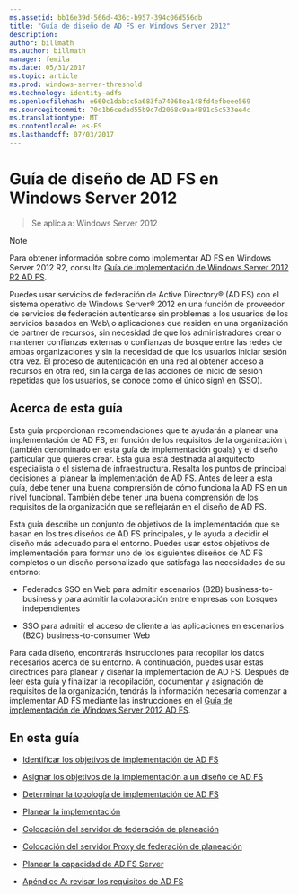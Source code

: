 ```yaml
---
ms.assetid: bb16e39d-566d-436c-b957-394c06d556db
title: "Guía de diseño de AD FS en Windows Server 2012"
description: 
author: billmath
ms.author: billmath
manager: femila
ms.date: 05/31/2017
ms.topic: article
ms.prod: windows-server-threshold
ms.technology: identity-adfs
ms.openlocfilehash: e660c1dabcc5a683fa74068ea148fd4efbeee569
ms.sourcegitcommit: 70c1b6cedad55b9c7d2068c9aa4891c6c533ee4c
ms.translationtype: MT
ms.contentlocale: es-ES
ms.lasthandoff: 07/03/2017
---
```

# <a name="ad-fs-design-guide-in-windows-server-2012"></a>Guía de diseño de AD FS en Windows Server 2012

>Se aplica a: Windows Server 2012
  
> [!NOTE]  
> Para obtener información sobre cómo implementar AD FS en Windows Server 2012 R2, consulta [Guía de implementación de Windows Server 2012 R2 AD FS](../../ad-fs/deployment/Windows-Server-2012-R2-AD-FS-Deployment-Guide.md).  
  
Puedes usar servicios de federación de Active Directory® \(AD FS\) con el sistema operativo de Windows Server® 2012 en una función de proveedor de servicios de federación autenticarse sin problemas a los usuarios de los servicios basados en Web\ o aplicaciones que residen en una organización de partner de recursos, sin necesidad de que los administradores crear o mantener confianzas externas o confianzas de bosque entre las redes de ambas organizaciones y sin la necesidad de que los usuarios iniciar sesión otra vez. El proceso de autenticación en una red al obtener acceso a recursos en otra red, sin la carga de las acciones de inicio de sesión repetidas que los usuarios, se conoce como el único sign\ en \(SSO\).  
  
## <a name="about-this-guide"></a>Acerca de esta guía  
Esta guía proporcionan recomendaciones que te ayudarán a planear una implementación de AD FS, en función de los requisitos de la organización \ (también denominado en esta guía de implementación goals\) y el diseño particular que quieres crear. Esta guía está destinada al arquitecto especialista o el sistema de infraestructura. Resalta los puntos de principal decisiones al planear la implementación de AD FS. Antes de leer a esta guía, debe tener una buena comprensión de cómo funciona la AD FS en un nivel funcional. También debe tener una buena comprensión de los requisitos de la organización que se reflejarán en el diseño de AD FS.  
  
Esta guía describe un conjunto de objetivos de la implementación que se basan en los tres diseños de AD FS principales, y le ayuda a decidir el diseño más adecuado para el entorno. Puedes usar estos objetivos de implementación para formar uno de los siguientes diseños de AD FS completos o un diseño personalizado que satisfaga las necesidades de su entorno:  
  
-   Federados SSO en Web para admitir escenarios \(B2B\) business\-to\-business y para admitir la colaboración entre empresas con bosques independientes  
  
-   SSO para admitir el acceso de cliente a las aplicaciones en escenarios \(B2C\) business\-to\-consumer Web  
  
Para cada diseño, encontrarás instrucciones para recopilar los datos necesarios acerca de su entorno. A continuación, puedes usar estas directrices para planear y diseñar la implementación de AD FS. Después de leer esta guía y finalizar la recopilación, documentar y asignación de requisitos de la organización, tendrás la información necesaria comenzar a implementar AD FS mediante las instrucciones en el [Guía de implementación de Windows Server 2012 AD FS](../../ad-fs/deployment/Windows-Server-2012-AD-FS-Deployment-Guide.md).  
  
## <a name="in-this-guide"></a>En esta guía  
  
-   [Identificar los objetivos de implementación de AD FS](Identifying-Your-AD-FS-Deployment-Goals.md)  
  
-   [Asignar los objetivos de la implementación a un diseño de AD FS](Mapping-Your-Deployment-Goals-to-an-AD-FS-Design.md)  
  
-   [Determinar la topología de implementación de AD FS](Determine-Your-AD-FS-Deployment-Topology.md)  
  
-   [Planear la implementación](Planning-Your-Deployment.md)  
  
-   [Colocación del servidor de federación de planeación](Planning-Federation-Server-Placement.md)  
  
-   [Colocación del servidor Proxy de federación de planeación](Planning-Federation-Server-Proxy-Placement.md)  
  
-   [Planear la capacidad de AD FS Server](Planning-for-AD-FS-Server-Capacity.md)  
  
-   [Apéndice A: revisar los requisitos de AD FS](Appendix-A--Reviewing-AD-FS-Requirements.md)  
  

